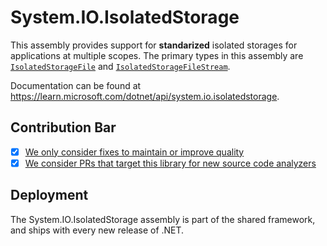 # System.IO.IsolatedStorage
This assembly provides support for **standarized** isolated storages for applications at multiple scopes. The primary types in this assembly are [`IsolatedStorageFile`](https://learn.microsoft.com/dotnet/api/system.io.isolatedstorage.isolatedstoragefile) and [`IsolatedStorageFileStream`](https://learn.microsoft.com/dotnet/api/system.io.isolatedstorage.isolatedstoragefile).

Documentation can be found at https://learn.microsoft.com/dotnet/api/system.io.isolatedstorage.

## Contribution Bar
- [x] [We only consider fixes to maintain or improve quality](../../libraries/README.md#primary-bar)
- [x] [We consider PRs that target this library for new source code analyzers](../../libraries/README.md#secondary-bars)

## Deployment
The System.IO.IsolatedStorage assembly is part of the shared framework, and ships with every new release of .NET.
